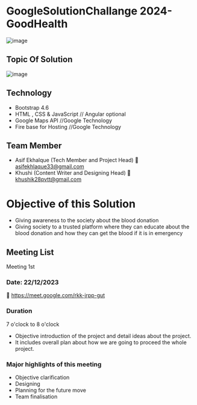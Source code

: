 # GoogleSolutionChallange 2024-GoodHealth
![image](https://github.com/Asifekhlaque/GoogleSolutionChallange-GoodHealth/assets/132199879/d8dd99b7-ea82-4134-bc5b-58a36125067a)
## Topic Of Solution
![image](https://github.com/Asifekhlaque/GoogleSolutionChallange-GoodHealth/assets/132199879/eda3be4e-c5d4-432f-a4e5-c83d7d1ec458)
## Technology
- Bootstrap 4.6
- HTML , CSS & JavaScript // Angular optional
- Google Maps API //Google Technology
- Fire base for Hosting //Google Technology
## Team Member
- Asif Ekhalque (Tech Member and Project Head)
📧asifekhlaque33@gmail.com
- Khushi (Content Writer and Designing Head)
📧khushik28pvtt@gmail.com
# Objective of this Solution
- Giving awareness to the society about the blood donation
- Giving society to a trusted platform where they can educate about the blood donation and how they can get the blood if it is in emergency
## Meeting List
Meeting 1st
### Date: 22/12/2023
 🔗 https://meet.google.com/rkk-jrpp-gut
### Duration
7 o'clock to 8 o'clock
- Objective introduction of the project and detail ideas about the project.
- It includes overall plan about how we are going to proceed the whole project. 
### Major highlights of this meeting
- Objective clarification
- Designing
- Planning for the future move
- Team finalisation
